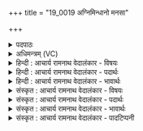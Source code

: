 +++
title = "19_0019 अग्निमिन्धानो मनसा"

+++
<details><summary>पदपाठः</summary>

अ꣣ग्नि꣢म्। इ꣣न्धानः꣢। म꣡न꣢꣯सा। धि꣡य꣢꣯म् स꣣चेत। म꣡र्त्यः꣢꣯। अ꣣ग्नि꣢म्। इ꣣न्धे। वि꣣व꣡स्व꣢भिः। वि꣣। व꣡स्व꣢भिः। १९।
</details>

<details><summary>अधिमन्त्रम् (VC)</summary>

- अग्निः
- प्रयोगो भार्गवः
- गायत्री
- षड्जः
- आग्नेयं काण्डम्
</details>

<details><summary>हिन्दी : आचार्य रामनाथ वेदालंकार - विषयः</summary>

ईश्वर की आराधना के साथ कर्म भी करे, यह कहते हैं।
</details>

<details><summary>हिन्दी : आचार्य रामनाथ वेदालंकार - पदार्थः</summary>

पदार्थान्वय -  प्रथम—परमात्मा के पक्ष में। (मनसा) मन से (अग्निम्) हृदय में छिपे परमात्मा-रूप अग्नि को (इन्धानः) प्रदीप्त अर्थात् प्रकट करता हुआ (मर्त्यः) मरणधर्मा मनुष्य (धियम्) कर्म को (सचेत) सेवे—यह वैदिक प्रेरणा है। उस प्रेरणा से प्रेरित हुआ मैं (विवस्वभिः) अज्ञान को विध्वस्त करनेवाली, आदित्य के समान भासमान मनोवृत्तियों से (अग्निम्) ज्योतिर्मय परमात्माग्नि को तथा कर्म की अग्नि को (इन्धे) प्रदीप्त करता हूँ, हृदय में प्रकट करता हूँ॥ द्वितीय—यज्ञाग्नि के पक्ष में। यज्ञकर्म के लिए प्रेरणा है। (मनसा) श्रद्धा के साथ (अग्निम्) यज्ञाग्नि को (इन्धानः) प्रदीप्त करता हुआ (मर्त्यः) यजमान मनुष्य (धियम्) यज्ञविधियों को भी (सचेत) करे—यह वेद का आदेश है। तदनुसार मैं भी यज्ञकर्म करने के लिए (विवस्वभिः) प्रातः सूर्यकिरणों के उदय के साथ ही (अग्निम्) यज्ञाग्नि को (इन्धे) प्रदीप्त करता हूँ। इससे यह सूचित होता है कि प्रातः यज्ञ का समय सूर्यकिरणों का उदय-काल है ॥९॥ इस मन्त्र में श्लेषालङ्कार है ॥९॥
</details>

<details><summary>हिन्दी : आचार्य रामनाथ वेदालंकार - भावार्थः</summary>

भावार्थ -  यहाँ मर्त्य पद साभिप्राय है। मनुष्य मरणधर्मा है, न जाने कब मृत्यु की पकड़ में आ जाये। इसलिए जैसे यज्ञकर्म करने के लिए अग्नि को प्रज्वलित करता है, वैसे ही इसी जन्म में योगाभ्यास से हृदय में परमात्मा को प्रकाशित करके जीवन-पर्यन्त अग्निहोत्र आदि तथा समाज-सेवा आदि कर्मों को करे। यह न समझे कि यदि परमेश्वर का साक्षात्कार कर लिया, तो फिर कर्मों से क्या प्रयोजन, क्योंकि कर्मों को करते हुए ही सौ वर्ष जीने की इच्छा करे (य० ४०।२), यही वैदिक मार्ग है ॥९॥
</details>

<details><summary>संस्कृत : आचार्य रामनाथ वेदालंकार - विषयः</summary>

ईश्वराराधनेन साकं कर्मापि कुर्यादित्युच्यते।
</details>

<details><summary>संस्कृत : आचार्य रामनाथ वेदालंकार - पदार्थः</summary>

पदार्थान्वय -  प्रथमः—परमात्मपरः। (मनसा) चित्तेन (अग्निम्) प्रच्छन्नरूपेण हृदये स्थितं परमात्माग्निम् (इन्धानः) प्रदीपयन्, प्रकटयन् (मर्त्यः) मरणधर्मा मनुष्यः (धियम्) कर्म। धीरिति कर्मनामसु पठितम्। निघं० २।१। (सचेत) सेवेत, इति वैदिकी प्रेरणा। षचतिः सेवनार्थः। निरु० ४।२१। तत्प्रेरणया प्रेरितोऽहम् (विवस्वभिः२) अज्ञानविवासनशीलाभिः, आदित्यवद् भासमानाभिः मनोवृत्तिभिः। विवस्वान् विवासनवान् इति निरुक्तम्। ७।२६। (अग्निम्) ज्योतिर्मयं परमात्माग्निं कर्माग्निं च (इन्धे) प्रदीपयामि, हृदये प्रकटयामि। ञिइन्धी दीप्तौ, लटि उत्तमैकवचने प्रयोगः॥ अथ द्वितीयः—यज्ञाग्निपरः। यज्ञकर्मणे प्रेरयति। (मनसा) श्रद्धया (अग्निम्) यज्ञाग्निम् (इन्धानः) प्रदीपयन् (मर्त्यः) यजमानो मनुष्यः (धियम्) कर्म अपि, यज्ञविधिमपि (सचेत) सेवेत, कुर्यादिति भावः। इति वेदादेशः। तदनुसृत्य, अहमपि यज्ञकर्म कर्तुम् (विवस्वभिः) सूर्यकिरणैः साकम् (अग्निम्) यज्ञाग्निम् इन्धे प्रदीपयामि। एतेन प्रातः सूर्यकिरणाविर्भावकाल एव यज्ञकाल इति सूच्यते ॥९॥ अत्र श्लेषालङ्कारः ॥९॥
</details>

<details><summary>संस्कृत : आचार्य रामनाथ वेदालंकार - भावार्थः</summary>

भावार्थ -  मर्त्यः इति पदं साभिप्रायम्। मरणधर्मा हि मानवः, न जाने कदा मृत्युना गृह्येत। अतो यज्ञकर्म कर्तुं यथाऽग्निं प्रकाशयति तथाऽस्मिन्नेव जन्मनि योगाभ्यासेन हृदये परमात्मानं प्रकाश्य यावज्जीवनमग्निहोत्रादीनि समाजसेवादीनि च वेदविहितानि कर्माण्याचरेत्। नैतन्मन्येत परमेश्वरश्चेत् साक्षात्कृतः कृतं कर्मभिरिति यतः कुर्वन्नेवेह कर्माणि जिजीविषेच्छतं समाः (य० ४०।२) इत्येव वैदिकः पन्थाः ॥९॥
</details>

<details><summary>संस्कृत : आचार्य रामनाथ वेदालंकार - पादटिप्पनी</summary>

टिप्पनी -   १. ऋ० ८।१०२।२२, अग्निमिन्धे इत्यत्र अग्निमीधे इति पाठः। २. विवस्वभिः तमसां विवासयितृभिः हविर्भिः—इति वि०। विवः धनम्, तद्वद्भिः, हविर्लक्षणधनयुक्तैः काष्ठैः—इति भ०। ऋत्विग्भिरिति सा०।
</details>